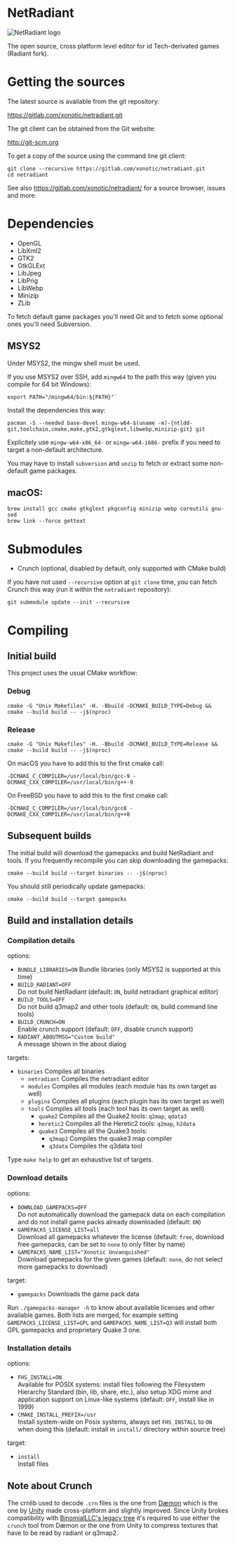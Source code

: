 NetRadiant
==========

![NetRadiant logo](setup/data/tools/bitmaps/splash.png)

The open source, cross platform level editor for id Tech-derivated games (Radiant fork).

# Getting the sources

The latest source is available from the git repository:

https://gitlab.com/xonotic/netradiant.git

The git client can be obtained from the Git website:

http://git-scm.org

To get a copy of the source using the command line git client:

```
git clone --recursive https://gitlab.com/xonotic/netradiant.git
cd netradiant
```

See also https://gitlab.com/xonotic/netradiant/ for a source browser, issues and more.

# Dependencies

* OpenGL
* LibXml2
* GTK2
* GtkGLExt
* LibJpeg
* LibPng
* LibWebp
* Minizip
* ZLib

To fetch default game packages you'll need Git and to fetch some optional ones you'll need Subversion.

## MSYS2

Under MSYS2, the mingw shell must be used.

If you use MSYS2 over SSH, add `mingw64` to the path this way (given you compile for 64 bit Windows): 

```
export PATH="/mingw64/bin:${PATH}"`
```

Install the dependencies this way:


```
pacman -S --needed base-devel mingw-w64-$(uname -m)-{ntldd-git,toolchain,cmake,make,gtk2,gtkglext,libwebp,minizip-git} git
```

Explicitely use `mingw-w64-x86_64-` or `mingw-w64-i686-` prefix if you need to target a non-default architecture.

You may have to install `subversion` and `unzip` to fetch or extract some non-default game packages.


## macOS:

```
brew install gcc cmake gtkglext pkgconfig minizip webp coreutils gnu-sed
brew link --force gettext
```

# Submodules

 * Crunch (optional, disabled by default, only supported with CMake build)

If you have not used `--recursive` option at `git clone` time, you can fetch Crunch this way (run it within the `netradiant` repository):


```
git submodule update --init --recursive
```

# Compiling

## Initial build

This project uses the usual CMake workflow:

### Debug

```
cmake -G "Unix Makefiles" -H. -Bbuild -DCMAKE_BUILD_TYPE=Debug && cmake --build build -- -j$(nproc)
```

### Release

```
cmake -G "Unix Makefiles" -H. -Bbuild -DCMAKE_BUILD_TYPE=Release && cmake --build build -- -j$(nproc)
```

On macOS you have to add this to the first cmake call:

```
-DCMAKE_C_COMPILER=/usr/local/bin/gcc-9 -DCMAKE_CXX_COMPILER=/usr/local/bin/g++-9
```

On FreeBSD you have to add this to the first cmake call:

```
-DCMAKE_C_COMPILER=/usr/local/bin/gcc8 -DCMAKE_CXX_COMPILER=/usr/local/bin/g++8
```

## Subsequent builds

The initial build will download the gamepacks and build NetRadiant and tools. If you frequently recompile you can skip downloading the gamepacks:

```
cmake --build build --target binaries -- -j$(nproc)
```

You should still periodically update gamepacks:

```
cmake --build build --target gamepacks
```

## Build and installation details

### Compilation details

options:

* `BUNDLE_LIBRARIES=ON`
   Bundle libraries (only MSYS2 is supported at this time)
* `BUILD_RADIANT=OFF`  
   Do not build NetRadiant (default: `ON`, build netradiant graphical editor)
* `BUILD_TOOLS=OFF`  
   Do not build q3map2 and other tools (default: `ON`, build command line tools)
* `BUILD_CRUNCH=ON`  
   Enable crunch support (default: `OFF`, disable crunch support)
* `RADIANT_ABOUTMSG="Custom build"`  
   A message shown in the about dialog

targets:

* `binaries`          Compiles all binaries
  - `netradiant`      Compiles the netradiant editor
  - `modules`         Compiles all modules (each module has its own target as well)
  - `plugins`         Compiles all plugins (each plugin has its own target as well)
  - `tools`           Compiles all tools (each tool has its own target as well)
     * `quake2`       Compiles all the Quake2 tools: `q2map`, `qdata3`
     * `heretic2`     Compiles all the Heretic2 tools: `q2map`, `h2data`
     * `quake3`       Compiles all the Quake3 tools:
         - `q3map2`   Compiles the quake3 map compiler
         - `q3data`   Compiles the q3data tool

Type `make help` to get an exhaustive list of targets.

### Download details

options:

* `DOWNLOAD_GAMEPACKS=OFF`  
   Do not automatically download the gamepack data on each compilation and do not install game packs already downloaded (default: `ON`)
* `GAMEPACKS_LICENSE_LIST=all`  
   Download all gamepacks whatever the license (default: `free`, download free gamepacks, can be set to `none` to only filter by name)
* `GAMEPACKS_NAME_LIST="Xonotic Unvanquished"`  
   Download gamepacks for the given games (default: `none`, do not select more gamepacks to download)

target:

* `gamepacks` Downloads the game pack data

Run `./gamepacks-manager -h` to know about available licenses and other available games. Both lists are merged, for example setting `GAMEPACKS_LICENSE_LIST=GPL` and `GAMEPACKS_NAME_LIST=Q3` will install both GPL gamepacks and proprietary Quake 3 one.

### Installation details

options:

* `FHS_INSTALL=ON`  
  Available for POSIX systems: install files following the Filesystem Hierarchy Standard (bin, lib, share, etc.), also setup XDG mime and application support on Linux-like systems (default: `OFF`, install like in 1999)
* `CMAKE_INSTALL_PREFIX=/usr`  
  Install system-wide on Posix systems, always set `FHS_INSTALL` to `ON` when doing this (default: install in `install/` directory within source tree)

target:

* `install`  
  Install files

## Note about Crunch

The crnlib used to decode `.crn` files is the one from [Dæmon](http://github.com/DaemonEngine/Daemon) which is the one by [Unity](https://github.com/Unity-Technologies/crunch/tree/unity) made cross-platform and slightly improved. Since Unity brokes compatibility with [BinomialLLC's legacy tree](https://github.com/BinomialLLC/crunch) it's required to use either the `crunch` tool from Dæmon or the one from Unity to compress textures that have to be read by radiant or q3map2.
